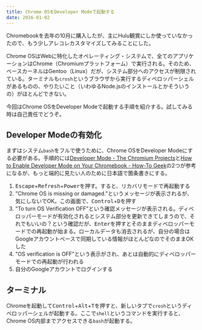 ```yaml
---
title: Chrome OSをDeveloper Modeで起動する
date: 2016-01-02
---
```


Chromebookを去年の10月に購入したが、主にHulu観賞にしか使っていなかったので、もう少しアレコレカスタマイズしてみることにした。

Chrome OSはWebに特化したオペレーティング・システムで、全てのアプリケーションはChrome（Chromiumプラットフォーム）で実行される。そのため、ベースカーネルはGentoo（Linux）だが、システム部分へのアクセスが制限されている。ターミナルも`crosh`というブラウザから実行するディベロッパーシェルがあるものの、やりたいこと（いわゆるNode.jsのインストールとかそういうの）がほとんどできない。

今回はChrome OSをDeveloper Modeで起動する手順を紹介する。試してみる時は自己責任でどうぞ。

## Developer Modeの有効化

まずはシステム`bash`をフルで使うために、Chrome OSをDeveloper Modeにする必要がある。手順的には[Developer Mode - The Chromium Projects](http://www.chromium.org/chromium-os/chromiumos-design-docs/developer-mode)と[How to Enable Developer Mode on Your Chromebook - How-To Geek](http://www.howtogeek.com/210817/how-to-enable-developer-mode-on-your-chromebook)の2つが参考になるが、もっと端的に見たい人のために日本語で箇条書きにする。

1. <kbd>Escape</kbd>+<kbd>Refresh</kbd>+<kbd>Power</kbd>を押す。すると、リカバリモードで再起動する
2. "Chrome OS is missing or damaged."というメッセージが表示されるが、気にしないでOK。この画面で、<kbd>Control</kbd>+<kbd>D</kbd>を押す
3. "To turn OS Verification OFF"という確認メッセージが表示される。ディベロッパーモードが有効化されるとシステム部分を更新できてしまうので、それでもいいの？という確認だが、<kbd>Enter</kbd>を押すとそのままディベロッパーモードでの再起動が始まる。ローカルデータも消去されるが、自分の場合はGoogleアカウントベースで同期している情報がほとんどなのでそのままOKした
4. "OS verification is OFF"という表示がされ、あとは自動的にディベロッパーモードでの再起動が行われる
5. 自分のGoogleアカウントでログインする

## ターミナル

Chromeを起動して<kbd>Control</kbd>+<kbd>Alt</kbd>+<kbd>T</kbd>を押すと、新しいタブで`crosh`というディベロッパーシェルが起動する。ここで`shell`というコマンドを実行すると、Chrome OS内部までアクセスできる`bash`が起動する。
